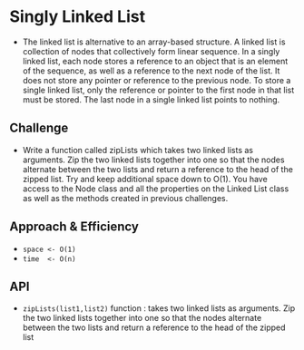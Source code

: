 # Singly Linked List

* The linked list is alternative to an array-based structure. A linked list is collection of nodes that collectively form linear sequence. In a singly linked list, each node stores a reference to an object that is an element of the sequence, as well as a reference to the next node of the list. It does not store any pointer or reference to the previous node. To store a single linked list, only the reference or pointer to the first node in that list must be stored. The last node in a single linked list points to nothing.

## Challenge

* Write a function called zipLists which takes two linked lists as arguments. Zip the two linked lists together into one so that the nodes alternate between the two lists and return a reference to the head of the zipped list. Try and keep additional space down to O(1). You have access to the Node class and all the properties on the Linked List class as well as the methods created in previous challenges.

## Approach & Efficiency

* `space <- O(1)`
* `time  <- O(n)`

## API

* `zipLists(list1,list2)` function : takes two linked lists as arguments. Zip the two linked lists together into one so that the nodes alternate between the two lists and return a reference to the head of the zipped list